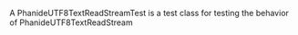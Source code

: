 A PhanideUTF8TextReadStreamTest is a test class for testing the behavior of PhanideUTF8TextReadStream